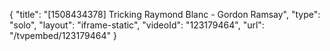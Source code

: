 {
    "title": "[1508434378] Tricking Raymond Blanc - Gordon Ramsay",
    "type": "solo",
    "layout": "iframe-static",
    "videoId": "123179464",
    "url": "\/tvpembed\/123179464"
}